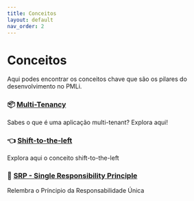 ```yaml
---
title: Conceitos
layout: default
nav_order: 2
---
```


# Conceitos

Aqui podes encontrar os conceitos chave que são os pilares do desenvolvimento no PMLi.

<div class="grid grid-cols-3 gap-4">

  <div class="card">
    <h3>📦 <a href="./multitenant.html">Multi-Tenancy</a></h3>
    <p>Sabes o que é uma aplicação multi-tenant? Explora aqui!</p>
  </div>
  <div class="card">
    <h3>👈 <a href="./shift-to-the-left.html">Shift-to-the-left</a></h3>
    <p>Explora aqui o conceito shift-to-the-left</p>
  </div>
  <div class="card">
    <h3>🔔 <a href="./srp.html">SRP - Single Responsibility Principle</a></h3>
    <p>Relembra o Príncipio da Responsabilidade Única</p>
  </div>

</div>

